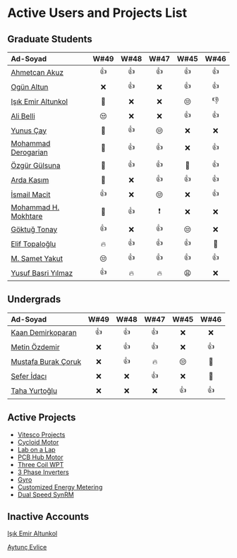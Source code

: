 # Active Users and Projects List


## Graduate Students

|      Ad-Soyad   |  W#49  |  W#48 | W#47| W#45| W#46|
|:-----------------|:----:|:----:|:----:|:----:|:----:|
| [Ahmetcan Akuz](https://github.com/ahmetcan-akuz)     | :+1: | :+1: | :+1: | :+1: | :+1: |
| [Ogün Altun](https://github.com/ogunaltun)     | :x:| :+1:| :x:| :+1: | :+1: |
| [Işık Emir Altunkol](https://github.com/emir-altunkol)    | :clap:| :x:| :x:| :unamused: | :-1: |
| [Ali Belli](https://github.com/alibelli)    | :unamused:| :x: | :x: | :+1: | :+1: |
| [Yunus Çay](https://github.com/cayunus)    | :clap:| :+1:| :unamused:| :x: | :x: |
| [Mohammad Derogarian](https://github.com/MDerogarian)    | :clap:| :+1:| :+1:| :x: | :+1: |
| [Özgür Gülsuna](https://github.com/ozgurgulsuna)    | :clap:| :+1:| :+1:| :clap: | :+1: |
| [Arda Kasım](https://github.com/ardakasim)    | :clap:| :x:| :+1: | :+1: | :+1: |
| [İsmail Macit](https://github.com/ismailmacit)    | :+1:| :x:| :unamused:| :x: | :+1: |
| [Mohammad H. Mokhtare](https://github.com/Mohammad-M93)     | :clap:| :+1: |:exclamation:| :x: | :x: |
| [Göktuğ Tonay](https://github.com/Gktut)    | :+1:| :x:| :+1: | :unamused: | :x: |
| [Elif Topaloğlu](https://github.com/eliftplgl)     | :fire:| :+1:| :+1:| :+1: | :clap: |
| [M. Samet Yakut](https://github.com/sametyakut)    | :unamused:| :+1:| :+1: | :+1: | :+1: |
| [Yusuf Basri Yılmaz](https://github.com/yusufbyilmaz)   | :+1:| :fire:| :fire: | :weary: | :x: |


## Undergrads

|      Ad-Soyad    | W#49| W#48| W#47| W#45| W#46|
|:-----------------|:----:|:----:|:----:|:----:|:----:|
| [Kaan Demirkoparan](https://github.com/KaanDemirkoparan)  | :+1:| :+1:| :+1: | :x: | :x: |
| [Metin Özdemir](https://github.com/metinozdemir01)    | :x:| :+1:| :+1:| :x: | :+1: |
| [Mustafa Burak Çoruk](https://github.com/MustafaBurakCORUK)   | :x: | :+1:| :fire:| :unamused: | :clap: |
| [Sefer İdacı](https://github.com/seferidaci)    | :x:| :x:| :+1: | :x: | :clap: |
| [Taha Yurtoğlu](https://github.com/tahayurtoglu)    | :x:| :x:| :x:| :+1: | :+1: |


## Active Projects

- [Vitesco Projects](https://github.com/odtu/VITESCO-METU)
- [Cycloid Motor](https://github.com/odtu/Cycloid-Integrated-Robotic-Actuator)
- [Lab on a Lap](https://github.com/odtu/lab-on-a-lap)
- [PCB Hub Motor](https://github.com/odtu/PCB-Hub-Motor)
- [Three Coil WPT](https://github.com/odtu/Three-Coil-Concurrent-WPT)
- [3 Phase Inverters](https://github.com/ahmetcan-akuz/3-Phase-Inverters)
- [Gyro](https://github.com/odtu/Roketsan-Gyro)
- [Customized Energy Metering](https://github.com/odtu/Customized-Energy-Metering)
- [Dual Speed SynRM](https://github.com/odtu/Dual-speed-SynRM)

## Inactive Accounts

[Işık Emir Altunkol](https://github.com/emir-altunkol)

[Aytunç Evlice](https://github.com/aytunc-evlice) 
